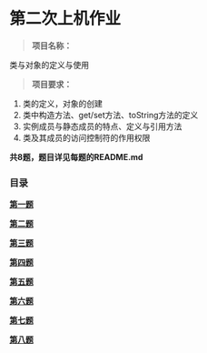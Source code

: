 # 第二次上机作业

>**项目名称：**

类与对象的定义与使用

>**项目要求：**

1. 类的定义，对象的创建
2. 类中构造方法、get/set方法、toString方法的定义
3. 实例成员与静态成员的特点、定义与引用方法
4. 类及其成员的访问控制符的作用权限

**共8题，题目详见每题的README.md**

### 目录
[**第一题**](https://github.com/dozenprinceli/Java-Homework/tree/main/Homework-2/homework2_1)

[**第二题**](https://github.com/dozenprinceli/Java-Homework/tree/main/Homework-2/homework2_2)

[**第三题**](https://github.com/dozenprinceli/Java-Homework/tree/main/Homework-2/homework2_3)

[**第四题**](https://github.com/dozenprinceli/Java-Homework/tree/main/Homework-2/homework2_4)

[**第五题**](https://github.com/dozenprinceli/Java-Homework/tree/main/Homework-2/homework2_5)

[**第六题**](https://github.com/dozenprinceli/Java-Homework/tree/main/Homework-2/homework2_6)

[**第七题**](https://github.com/dozenprinceli/Java-Homework/tree/main/Homework-2/homework2_7)

[**第八题**](https://github.com/dozenprinceli/Java-Homework/tree/main/Homework-2/homework2_8)
